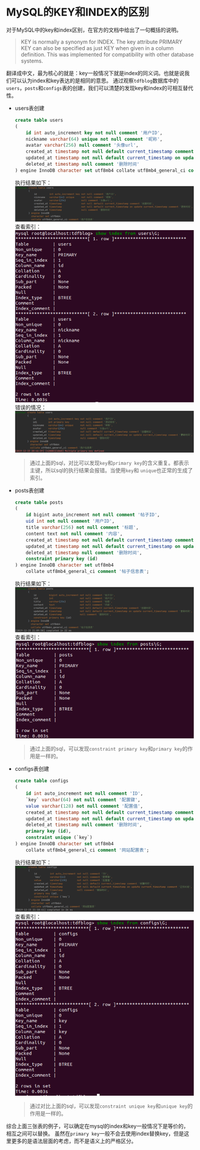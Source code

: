 # MySQL的KEY和INDEX的区别

对于MySQL中的key和index区别，在官方的文档中给出了一句概括的说明。

> KEY is normally a synonym for INDEX.
The key attribute PRIMARY KEY can also be specified as just KEY when given in a column definition.
This was implemented for compatibility with other database systems.

翻译成中文，最为核心的就是：key一般情况下就是index的同义词。也就是说我们可以认为index和key表达的是相同的意思。
通过观察`tdfblog`数据库中的`users`，`posts`和`configs`表的创建，我们可以清楚的发现key和index的可相互替代性。

- users表创建

    ```sql
    create table users
    (
        id int auto_increment key not null comment '用户ID',
        nickname varchar(64) unique not null comment '昵称',
        avatar varchar(256) null comment '头像url',
        created_at timestamp not null default current_timestamp comment '创建时间',
        updated_at timestamp not null default current_timestamp on update current_timestamp comment '更新时间',
        deleted_at timestamp null comment '删除时间'
    ) engine InnoDB character set utf8mb4 collate utf8mb4_general_ci comment '用户信息表';
    ```

    执行结果如下：![users_ok](images/users_ok.png)
    查看索引：![users_index](images/users_index.png)
    错误的情况：![user_errors](images/user_errors.png)

    > 通过上面的sql，对比可以发现`key`和`primary key`的含义重复。都表示主键，所以sql的执行结果会报错。当使用`key`和 `unique`也正常的生成了索引。

- posts表创建

    ```sql
    create table posts
    (
        id bigint auto_increment not null comment '帖子ID',
        uid int not null comment '用户ID',
        title varchar(256) not null comment '标题',
        content text not null comment '内容',
        created_at timestamp not null default current_timestamp comment '创建时间',
        updated_at timestamp not null default current_timestamp on update current_timestamp comment '更新时间',
        deleted_at timestamp null comment '删除时间',
        constraint primary key (id)
    ) engine InnoDB character set utf8mb4
        collate utf8mb4_general_ci comment '帖子信息表';
    ```

    执行结果如下：![posts_ok](images/posts_ok.png)
    查看索引：![posts_index](images/posts_index.png)

    > 通过上面的sql，可以发现`constraint primary key`和`primary key`的作用是一样的。

- configs表创建

    ```sql
    create table configs
    (
        id int auto_increment not null comment 'ID',
        `key` varchar(64) not null comment '配置键',
        value varchar(128) not null comment '配置值',
        created_at timestamp not null default current_timestamp comment '创建时间',
        updated_at timestamp not null default current_timestamp on update current_timestamp comment '更新时间',
        deleted_at timestamp null comment '删除时间',
        primary key (id),
        constraint unique (`key`)
    ) engine InnoDB character set utf8mb4
        collate utf8mb4_general_ci comment '网站配置表';
    ```

    执行结果如下：![configs_ok](images/configs_ok.png)
    查看索引：![configs_index](images/configs_index.png)

    > 通过对比上面的sql，可以发现`constraint unique key`和`unique key`的作用是一样的。

综合上面三张表的例子，可以确定在mysql的index和key一般情况下是等价的，相互之间可以替换。
虽然在`primary key`一般不会去使用index替换key，但是这里更多的是语法层面的考虑，而不是语义上的严格区分。
